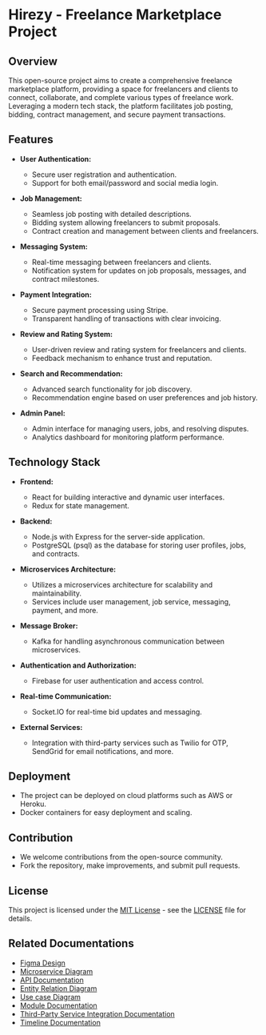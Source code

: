 # Hirezy - Freelance Marketplace Project

## Overview

This open-source project aims to create a comprehensive freelance marketplace platform, providing a space for freelancers and clients to connect, collaborate, and complete various types of freelance work. Leveraging a modern tech stack, the platform facilitates job posting, bidding, contract management, and secure payment transactions.

## Features

- **User Authentication:**
  - Secure user registration and authentication.
  - Support for both email/password and social media login.

- **Job Management:**
  - Seamless job posting with detailed descriptions.
  - Bidding system allowing freelancers to submit proposals.
  - Contract creation and management between clients and freelancers.

- **Messaging System:**
  - Real-time messaging between freelancers and clients.
  - Notification system for updates on job proposals, messages, and contract milestones.

- **Payment Integration:**
  - Secure payment processing using Stripe.
  - Transparent handling of transactions with clear invoicing.

- **Review and Rating System:**
  - User-driven review and rating system for freelancers and clients.
  - Feedback mechanism to enhance trust and reputation.

- **Search and Recommendation:**
  - Advanced search functionality for job discovery.
  - Recommendation engine based on user preferences and job history.

- **Admin Panel:**
  - Admin interface for managing users, jobs, and resolving disputes.
  - Analytics dashboard for monitoring platform performance.

## Technology Stack

- **Frontend:**
  - React for building interactive and dynamic user interfaces.
  - Redux for state management.

- **Backend:**
  - Node.js with Express for the server-side application.
  - PostgreSQL (psql) as the database for storing user profiles, jobs, and contracts.

- **Microservices Architecture:**
  - Utilizes a microservices architecture for scalability and maintainability.
  - Services include user management, job service, messaging, payment, and more.

- **Message Broker:**
  - Kafka for handling asynchronous communication between microservices.

- **Authentication and Authorization:**
  - Firebase for user authentication and access control.

- **Real-time Communication:**
  - Socket.IO for real-time bid updates and messaging.

- **External Services:**
  - Integration with third-party services such as Twilio for OTP, SendGrid for email notifications, and more.

## Deployment

- The project can be deployed on cloud platforms such as AWS or Heroku.
- Docker containers for easy deployment and scaling.

## Contribution

- We welcome contributions from the open-source community.
- Fork the repository, make improvements, and submit pull requests.

## License

This project is licensed under the [MIT License](LICENSE) - see the [LICENSE](LICENSE) file for details.

## Related Documentations

- [Figma Design](https://www.figma.com/file/jYQT4TbH5ZFKQGFLxspJno/second-project?type=design&node-id=0%3A1&mode=design&t=bh6AESJsm3oO5wZu-1)
- [Microservice Diagram](https://drive.google.com/file/d/1nGp8_juwITkzmGvTr7UD2ze0VdExVGcI/view?usp=drive_link)
- [API Documentation](https://documenter.getpostman.com/view/27651295/2s9YeHZAYE)
- [Entity Relation Diagram](https://drive.google.com/file/d/1KFPdNmzRUR6mX3sZ8ohMQ3zMOggWiXNT/view?usp=drive_link)
- [Use case Diagram](https://drive.google.com/file/d/1XtfO2H64yA3piJo3Fqm53VRs3jn6y2cw/view?usp=drive_link)
- [Module Documentation](https://rzeee.atlassian.net/wiki/spaces/~71202014c6c55ea82047d38f90997a47a9f050/pages/1474562/Module+Documentation)
- [Third-Party Service Integration Documentation](https://rzeee.atlassian.net/wiki/spaces/SD/blog/2023/11/28/65809/Third-Party+Service+Integration+Documentation?atlOrigin=eyJpIjoiZWNmMDA0NDIyOTAzNDI4NDk3MjE3NTNhZjlkY2E2NzQiLCJwIjoiYyJ9)
- [Timeline Documentation](https://rzeee.atlassian.net/wiki/spaces/SD/blog/2023/11/28/262177/Hirezy+-+Timeline+Documentation?atlOrigin=eyJpIjoiMTYwOWU0MDEyMTZhNGFlNmI2NDQzYzQyNTc5ODBmYjIiLCJwIjoiYyJ9)
